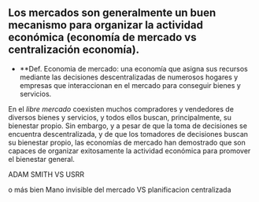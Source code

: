 ## Los mercados son generalmente un buen mecanismo para organizar la actividad económica (economía de mercado vs centralización economía).

* **Def. Economia de mercado: una economía que asigna sus recursos mediante las decisiones descentralizadas de numerosos hogares y empresas que interaccionan en el mercado para conseguir bienes y servicios.

En el *libre mercado* coexisten muchos compradores y vendedores de diversos bienes y servicios, y todos ellos buscan, principalmente, su bienestar propio. Sin embargo, y a pesar de que la toma de decisiones se encuentra descentralizada, y de que los tomadores de decisiones buscan su bienestar propio, las economías de mercado han demostrado que son capaces de organizar exitosamente la actividad económica para promover el bienestar general.


ADAM SMITH VS USRR 

o más bien Mano invisible del mercado VS planificacion centralizada 